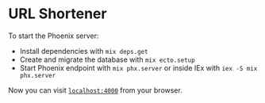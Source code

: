 # URL Shortener

To start the Phoenix server:

  * Install dependencies with `mix deps.get`
  * Create and migrate the database with `mix ecto.setup`
  * Start Phoenix endpoint with `mix phx.server` or inside IEx with `iex -S mix phx.server`

Now you can visit [`localhost:4000`](http://localhost:4000) from your browser.
